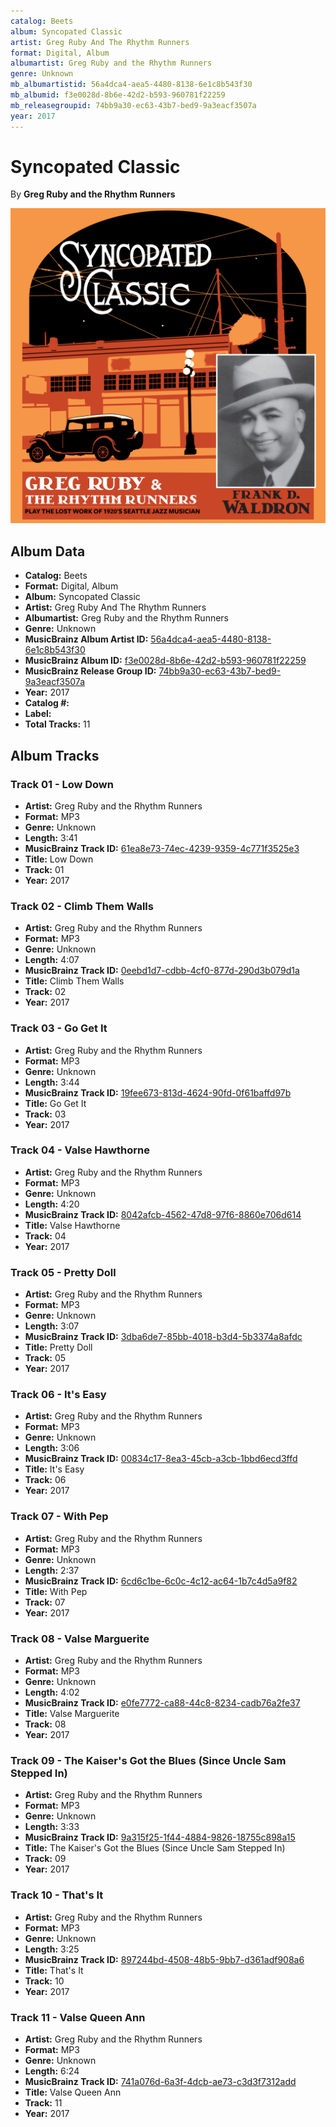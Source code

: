 ```yaml
---
catalog: Beets
album: Syncopated Classic
artist: Greg Ruby And The Rhythm Runners
format: Digital, Album
albumartist: Greg Ruby and the Rhythm Runners
genre: Unknown
mb_albumartistid: 56a4dca4-aea5-4480-8138-6e1c8b543f30
mb_albumid: f3e0028d-8b6e-42d2-b593-960781f22259
mb_releasegroupid: 74bb9a30-ec63-43b7-bed9-9a3eacf3507a
year: 2017
---
```


# Syncopated Classic

By **Greg Ruby and the Rhythm Runners**

![](../../assets/beetscovers/Greg_Ruby_And_The_Rhythm_Runners-Syncopated_Classic.jpg)

## Album Data

- **Catalog:** Beets
- **Format:** Digital, Album
- **Album:** Syncopated Classic
- **Artist:** Greg Ruby And The Rhythm Runners
- **Albumartist:** Greg Ruby and the Rhythm Runners
- **Genre:** Unknown
- **MusicBrainz Album Artist ID:** [56a4dca4-aea5-4480-8138-6e1c8b543f30](https://musicbrainz.org/artist/56a4dca4-aea5-4480-8138-6e1c8b543f30)
- **MusicBrainz Album ID:** [f3e0028d-8b6e-42d2-b593-960781f22259](https://musicbrainz.org/release/f3e0028d-8b6e-42d2-b593-960781f22259)
- **MusicBrainz Release Group ID:** [74bb9a30-ec63-43b7-bed9-9a3eacf3507a](https://musicbrainz.org/release-group/74bb9a30-ec63-43b7-bed9-9a3eacf3507a)
- **Year:** 2017
- **Catalog #:** 
- **Label:** 
- **Total Tracks:** 11

## Album Tracks

### Track 01 - Low Down

- **Artist:** Greg Ruby and the Rhythm Runners
- **Format:** MP3
- **Genre:** Unknown
- **Length:** 3:41
- **MusicBrainz Track ID:** [61ea8e73-74ec-4239-9359-4c771f3525e3](https://musicbrainz.org/recording/61ea8e73-74ec-4239-9359-4c771f3525e3)
- **Title:** Low Down
- **Track:** 01
- **Year:** 2017

### Track 02 - Climb Them Walls

- **Artist:** Greg Ruby and the Rhythm Runners
- **Format:** MP3
- **Genre:** Unknown
- **Length:** 4:07
- **MusicBrainz Track ID:** [0eebd1d7-cdbb-4cf0-877d-290d3b079d1a](https://musicbrainz.org/recording/0eebd1d7-cdbb-4cf0-877d-290d3b079d1a)
- **Title:** Climb Them Walls
- **Track:** 02
- **Year:** 2017

### Track 03 - Go Get It

- **Artist:** Greg Ruby and the Rhythm Runners
- **Format:** MP3
- **Genre:** Unknown
- **Length:** 3:44
- **MusicBrainz Track ID:** [19fee673-813d-4624-90fd-0f61baffd97b](https://musicbrainz.org/recording/19fee673-813d-4624-90fd-0f61baffd97b)
- **Title:** Go Get It
- **Track:** 03
- **Year:** 2017

### Track 04 - Valse Hawthorne

- **Artist:** Greg Ruby and the Rhythm Runners
- **Format:** MP3
- **Genre:** Unknown
- **Length:** 4:20
- **MusicBrainz Track ID:** [8042afcb-4562-47d8-97f6-8860e706d614](https://musicbrainz.org/recording/8042afcb-4562-47d8-97f6-8860e706d614)
- **Title:** Valse Hawthorne
- **Track:** 04
- **Year:** 2017

### Track 05 - Pretty Doll

- **Artist:** Greg Ruby and the Rhythm Runners
- **Format:** MP3
- **Genre:** Unknown
- **Length:** 3:07
- **MusicBrainz Track ID:** [3dba6de7-85bb-4018-b3d4-5b3374a8afdc](https://musicbrainz.org/recording/3dba6de7-85bb-4018-b3d4-5b3374a8afdc)
- **Title:** Pretty Doll
- **Track:** 05
- **Year:** 2017

### Track 06 - It's Easy

- **Artist:** Greg Ruby and the Rhythm Runners
- **Format:** MP3
- **Genre:** Unknown
- **Length:** 3:06
- **MusicBrainz Track ID:** [00834c17-8ea3-45cb-a3cb-1bbd6ecd3ffd](https://musicbrainz.org/recording/00834c17-8ea3-45cb-a3cb-1bbd6ecd3ffd)
- **Title:** It's Easy
- **Track:** 06
- **Year:** 2017

### Track 07 - With Pep

- **Artist:** Greg Ruby and the Rhythm Runners
- **Format:** MP3
- **Genre:** Unknown
- **Length:** 2:37
- **MusicBrainz Track ID:** [6cd6c1be-6c0c-4c12-ac64-1b7c4d5a9f82](https://musicbrainz.org/recording/6cd6c1be-6c0c-4c12-ac64-1b7c4d5a9f82)
- **Title:** With Pep
- **Track:** 07
- **Year:** 2017

### Track 08 - Valse Marguerite

- **Artist:** Greg Ruby and the Rhythm Runners
- **Format:** MP3
- **Genre:** Unknown
- **Length:** 4:02
- **MusicBrainz Track ID:** [e0fe7772-ca88-44c8-8234-cadb76a2fe37](https://musicbrainz.org/recording/e0fe7772-ca88-44c8-8234-cadb76a2fe37)
- **Title:** Valse Marguerite
- **Track:** 08
- **Year:** 2017

### Track 09 - The Kaiser's Got the Blues (Since Uncle Sam Stepped In)

- **Artist:** Greg Ruby and the Rhythm Runners
- **Format:** MP3
- **Genre:** Unknown
- **Length:** 3:33
- **MusicBrainz Track ID:** [9a315f25-1f44-4884-9826-18755c898a15](https://musicbrainz.org/recording/9a315f25-1f44-4884-9826-18755c898a15)
- **Title:** The Kaiser's Got the Blues (Since Uncle Sam Stepped In)
- **Track:** 09
- **Year:** 2017

### Track 10 - That's It

- **Artist:** Greg Ruby and the Rhythm Runners
- **Format:** MP3
- **Genre:** Unknown
- **Length:** 3:25
- **MusicBrainz Track ID:** [897244bd-4508-48b5-9bb7-d361adf908a6](https://musicbrainz.org/recording/897244bd-4508-48b5-9bb7-d361adf908a6)
- **Title:** That's It
- **Track:** 10
- **Year:** 2017

### Track 11 - Valse Queen Ann

- **Artist:** Greg Ruby and the Rhythm Runners
- **Format:** MP3
- **Genre:** Unknown
- **Length:** 6:24
- **MusicBrainz Track ID:** [741a076d-6a3f-4dcb-ae73-c3d3f7312add](https://musicbrainz.org/recording/741a076d-6a3f-4dcb-ae73-c3d3f7312add)
- **Title:** Valse Queen Ann
- **Track:** 11
- **Year:** 2017

